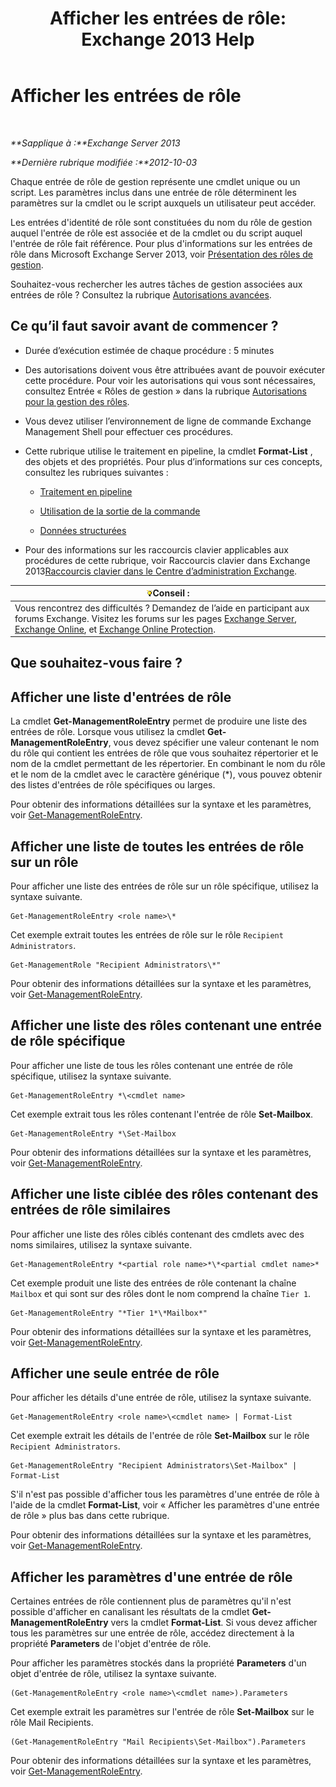 ﻿---
title: 'Afficher les entrées de rôle: Exchange 2013 Help'
TOCTitle: Afficher les entrées de rôle
ms:assetid: d9bb0d14-db59-456c-8f50-a8d7f7323df9
ms:mtpsurl: https://technet.microsoft.com/fr-fr/library/Dd351179(v=EXCHG.150)
ms:contentKeyID: 50479356
ms.date: 05/23/2018
mtps_version: v=EXCHG.150
ms.translationtype: MT
---

# Afficher les entrées de rôle

 

_**Sapplique à :**Exchange Server 2013_

_**Dernière rubrique modifiée :**2012-10-03_

Chaque entrée de rôle de gestion représente une cmdlet unique ou un script. Les paramètres inclus dans une entrée de rôle déterminent les paramètres sur la cmdlet ou le script auxquels un utilisateur peut accéder.

Les entrées d'identité de rôle sont constituées du nom du rôle de gestion auquel l'entrée de rôle est associée et de la cmdlet ou du script auquel l'entrée de rôle fait référence. Pour plus d'informations sur les entrées de rôle dans Microsoft Exchange Server 2013, voir [Présentation des rôles de gestion](understanding-management-roles-exchange-2013-help.md).

Souhaitez-vous rechercher les autres tâches de gestion associées aux entrées de rôle ? Consultez la rubrique [Autorisations avancées](advanced-permissions-exchange-2013-help.md).

## Ce qu’il faut savoir avant de commencer ?

  - Durée d’exécution estimée de chaque procédure : 5 minutes

  - Des autorisations doivent vous être attribuées avant de pouvoir exécuter cette procédure. Pour voir les autorisations qui vous sont nécessaires, consultez Entrée « Rôles de gestion » dans la rubrique [Autorisations pour la gestion des rôles](role-management-permissions-exchange-2013-help.md).

  - Vous devez utiliser l’environnement de ligne de commande Exchange Management Shell pour effectuer ces procédures.

  - Cette rubrique utilise le traitement en pipeline, la cmdlet **Format-List** , des objets et des propriétés. Pour plus d’informations sur ces concepts, consultez les rubriques suivantes :
    
      - [Traitement en pipeline](https://technet.microsoft.com/fr-fr/library/aa998260\(v=exchg.150\))
    
      - [Utilisation de la sortie de la commande](working-with-command-output-exchange-2013-help.md)
    
      - [Données structurées](https://technet.microsoft.com/fr-fr/library/aa996386\(v=exchg.150\))

  - Pour des informations sur les raccourcis clavier applicables aux procédures de cette rubrique, voir Raccourcis clavier dans Exchange 2013[Raccourcis clavier dans le Centre d’administration Exchange](keyboard-shortcuts-in-the-exchange-admin-center-exchange-online-protection-help.md).

<table>
<thead>
<tr class="header">
<th><img src="images/Bb125224.tip(EXCHG.150).gif" title="Conseil" alt="Conseil" />Conseil :</th>
</tr>
</thead>
<tbody>
<tr class="odd">
<td>Vous rencontrez des difficultés ? Demandez de l’aide en participant aux forums Exchange. Visitez les forums sur les pages <a href="https://go.microsoft.com/fwlink/p/?linkid=60612">Exchange Server</a>, <a href="https://go.microsoft.com/fwlink/p/?linkid=267542">Exchange Online</a>, et <a href="https://go.microsoft.com/fwlink/p/?linkid=285351">Exchange Online Protection</a>.</td>
</tr>
</tbody>
</table>


## Que souhaitez-vous faire ?

## Afficher une liste d'entrées de rôle

La cmdlet **Get-ManagementRoleEntry** permet de produire une liste des entrées de rôle. Lorsque vous utilisez la cmdlet **Get-ManagementRoleEntry**, vous devez spécifier une valeur contenant le nom du rôle qui contient les entrées de rôle que vous souhaitez répertorier et le nom de la cmdlet permettant de les répertorier. En combinant le nom du rôle et le nom de la cmdlet avec le caractère générique (\*), vous pouvez obtenir des listes d'entrées de rôle spécifiques ou larges.

Pour obtenir des informations détaillées sur la syntaxe et les paramètres, voir [Get-ManagementRoleEntry](https://technet.microsoft.com/fr-fr/library/dd335210\(v=exchg.150\)).

## Afficher une liste de toutes les entrées de rôle sur un rôle

Pour afficher une liste des entrées de rôle sur un rôle spécifique, utilisez la syntaxe suivante.

    Get-ManagementRoleEntry <role name>\*

Cet exemple extrait toutes les entrées de rôle sur le rôle `Recipient Administrators`.

    Get-ManagementRole "Recipient Administrators\*"

Pour obtenir des informations détaillées sur la syntaxe et les paramètres, voir [Get-ManagementRoleEntry](https://technet.microsoft.com/fr-fr/library/dd335210\(v=exchg.150\)).

## Afficher une liste des rôles contenant une entrée de rôle spécifique

Pour afficher une liste de tous les rôles contenant une entrée de rôle spécifique, utilisez la syntaxe suivante.

    Get-ManagementRoleEntry *\<cmdlet name>

Cet exemple extrait tous les rôles contenant l'entrée de rôle **Set-Mailbox**.

    Get-ManagementRoleEntry *\Set-Mailbox

Pour obtenir des informations détaillées sur la syntaxe et les paramètres, voir [Get-ManagementRoleEntry](https://technet.microsoft.com/fr-fr/library/dd335210\(v=exchg.150\)).

## Afficher une liste ciblée des rôles contenant des entrées de rôle similaires

Pour afficher une liste des rôles ciblés contenant des cmdlets avec des noms similaires, utilisez la syntaxe suivante.

    Get-ManagementRoleEntry *<partial role name>*\*<partial cmdlet name>*

Cet exemple produit une liste des entrées de rôle contenant la chaîne `Mailbox` et qui sont sur des rôles dont le nom comprend la chaîne `Tier 1`.

    Get-ManagementRoleEntry "*Tier 1*\*Mailbox*"

Pour obtenir des informations détaillées sur la syntaxe et les paramètres, voir [Get-ManagementRoleEntry](https://technet.microsoft.com/fr-fr/library/dd335210\(v=exchg.150\)).

## Afficher une seule entrée de rôle

Pour afficher les détails d'une entrée de rôle, utilisez la syntaxe suivante.

    Get-ManagementRoleEntry <role name>\<cmdlet name> | Format-List

Cet exemple extrait les détails de l'entrée de rôle **Set-Mailbox** sur le rôle `Recipient Administrators`.

    Get-ManagementRoleEntry "Recipient Administrators\Set-Mailbox" | Format-List

S'il n'est pas possible d'afficher tous les paramètres d'une entrée de rôle à l'aide de la cmdlet **Format-List**, voir « Afficher les paramètres d'une entrée de rôle » plus bas dans cette rubrique.

Pour obtenir des informations détaillées sur la syntaxe et les paramètres, voir [Get-ManagementRoleEntry](https://technet.microsoft.com/fr-fr/library/dd335210\(v=exchg.150\)).

## Afficher les paramètres d'une entrée de rôle

Certaines entrées de rôle contiennent plus de paramètres qu'il n'est possible d'afficher en canalisant les résultats de la cmdlet **Get-ManagementRoleEntry** vers la cmdlet **Format-List**. Si vous devez afficher tous les paramètres sur une entrée de rôle, accédez directement à la propriété **Parameters** de l'objet d'entrée de rôle.

Pour afficher les paramètres stockés dans la propriété **Parameters** d'un objet d'entrée de rôle, utilisez la syntaxe suivante.

    (Get-ManagementRoleEntry <role name>\<cmdlet name>).Parameters

Cet exemple extrait les paramètres sur l'entrée de rôle **Set-Mailbox** sur le rôle Mail Recipients.

    (Get-ManagementRoleEntry "Mail Recipients\Set-Mailbox").Parameters

Pour obtenir des informations détaillées sur la syntaxe et les paramètres, voir [Get-ManagementRoleEntry](https://technet.microsoft.com/fr-fr/library/dd335210\(v=exchg.150\)).

